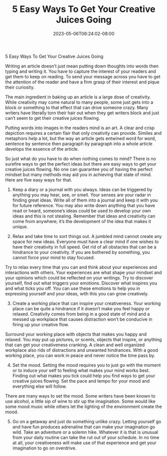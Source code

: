 ﻿---
title: "5 Easy Ways To Get Your Creative Juices Going"
date: 2023-05-06T06:24:02-08:00
description: "Articles-Marketing Tips for Web Success"
featured_image: "/images/Articles-Marketing.jpg"
tags: ["Articles Marketing"]
---

5 Easy Ways To Get Your Creative Juices Going


Writing an article doesn’t just mean putting down thoughts into words then typing and writing it. You have to capture the interest of your readers and get them to keep on reading. To send your message across you have to get the attention of the reader and have a firm grasp of their interest and pique their curiosity.

The main ingredient in baking up an article is a large dose of creativity. While creativity may come natural to many people, some just gets into a block or something to that effect that can drive someone crazy. Many writers have literally torn their hair out when they get writers block and just can’t seem to get their creative juices flowing.  

Putting words into images in the readers mind is an art. A clear and crisp depiction requires a certain flair that only creativity can provide. Similes and metaphors help a lot, but the way an article gets entwined word for word, sentence by sentence then paragraph by paragraph into a whole article develops the essence of the article.  

So just what do you have to do when nothing comes to mind? There is no surefire ways to get the perfect ideas but there are easy ways to get your creative juices flowing. No one can guarantee you of having the perfect mindset but many methods may aid you in achieving that state of mind. Here are five easy ways for that.

1) Keep a diary or a journal with you always. Ideas can be triggered by anything you may hear, see, or smell. Your senses are your radar in finding great ideas. Write all of them into a journal and keep it with you for future reference. You may also write down anything that you have read or heard, someone’s ideas could be used to develop your own ideas and this is not stealing. Remember that ideas and creativity can come from anywhere; it’s the development of the idea that makes it unique.

2) Relax and take time to sort things out. A jumbled mind cannot create any space for new ideas. Everyone must have a clear mind if one wishes to have their creativity in full speed. Get rid of all obstacles that can be a hindrance to your creativity. If you are bothered by something, you cannot force your mind to stay focused.

Try to relax every time that you can and think about your experiences and interactions with others. Your experiences are what shape your mindset and your opinions which could be reflected on your writings. Try to discover yourself, find out what triggers your emotions. Discover what inspires you and what ticks you off. You can use these emotions to help you in expressing yourself and your ideas, with this you can grow creatively.

3) Create a working place that can inspire your creativeness. Your working place can be quite a hindrance if it doesn’t make you feel happy or relaxed. Creativity comes from being in a good state of mind and a messed up workplace that causes distraction won’t be conducive in firing up your creative flow. 

Surround your working place with objects that makes you happy and relaxed. You may put up pictures, or scents, objects that inspire, or anything that can get your creativeness cranking. A clean and well organized workplace also rids of distractions and unwanted hindrances. With a good working place, you can work in peace and never notice the time pass by. 

4) Set the mood. Setting the mood requires you to just go with the moment or to induce your self to feeling what makes your mind works best. Finding out what makes you tick could help you find ways to get your creative juices flowing. Set the pace and tempo for your mood and everything else will follow. 

There are many ways to set the mood. Some writers have been known to use alcohol, a little sip of wine to stir up the imagination. Some would like some mood music while others let the lighting of the environment create the mood. 

5) Go on a getaway and just do something unlike crazy. Letting yourself go and have fun produces adrenaline that can make your imagination go wild. Take an adventure or a solemn hike. Whatever it is that is unusual from your daily routine can take the rut out of your schedule. In no time at all, your creativeness will make use of that experience and get your imagination to go on overdrive. 





